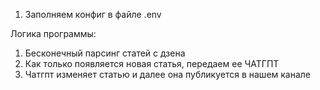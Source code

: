 1) Заполняем конфиг в файле .env

Логика программы:
1) Бесконечный парсинг статей с дзена
2) Как только появляется новая статья, передаем ее ЧАТГПТ
3) Чатгпт изменяет статью и далее она публикуется в нашем канале

